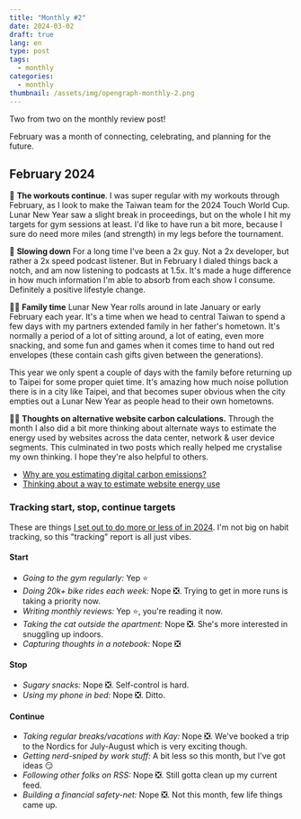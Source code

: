 ```yaml
---
title: "Monthly #2"
date: 2024-03-02
draft: true
lang: en
type: post
tags:
  - monthly
categories:
  - monthly
thumbnail: /assets/img/opengraph-monthly-2.png
---
```


Two from two on the monthly review post!

February was a month of connecting, celebrating, and planning for the future.

## February 2024

💪 **The workouts continue**. I was super regular with my workouts through February, as I look to make the Taiwan team for the 2024 Touch World Cup. Lunar New Year saw a slight break in proceedings, but on the whole I hit my targets for gym sessions at least. I'd like to have run a bit more, because I sure do need more miles (and strength) in my legs before the tournament.

🐢 **Slowing down** For a long time I've been a 2x guy. Not a 2x developer, but rather a 2x speed podcast listener. But in February I dialed things back a notch, and am now listening to podcasts at 1.5x. It's made a huge difference in how much information I'm able to absorb from each show I consume. Definitely a positive lifestyle change.

👨‍💻 **Family time** Lunar New Year rolls around in late January or early February each year. It's a time when we head to central Taiwan to spend a few days with my partners extended family in her father's hometown. It's normally a period of a lot of sitting around, a lot of eating, even more snacking, and some fun and games when it comes time to hand out red envelopes (these contain cash gifts given between the generations).

This year we only spent a couple of days with the family before returning up to Taipei for some proper quiet time. It's amazing how much noise pollution there is in a city like Taipei, and that becomes super obvious when the city empties out a Lunar New Year as people head to their own hometowns.

👨‍💻 **Thoughts on alternative website carbon calculations.** Through the month I also did a bit more thinking about alternate ways to estimate the energy used by websites across the data center, network & user device segments. This culminated in two posts which really helped me crystalise my own thinking. I hope they're also helpful to others.

- [Why are you estimating digital carbon emissions?](https://fershad.com/writing/why-are-you-estimating-digital-carbon-emissions/)
- [Thinking about a way to estimate website energy use](https://fershad.com/writing/thinking-about-a-way-to-estimate-website-energy-use/)

### Tracking start, stop, continue targets

These are things [I set out to do more or less of in 2024](https://qt.fershad.com/writing/start-stop-continue-2024/). I'm not big on habit tracking, so this "tracking" report is all just vibes.

#### **Start**

- _Going to the gym regularly:_ Yep ⭐
- _Doing 20k+ bike rides each week:_ Nope ❎. Trying to get in more runs is taking a priority now.
- _Writing monthly reviews:_ Yep ⭐, you're reading it now.
- _Taking the cat outside the apartment:_ Nope ❎. She's more interested in snuggling up indoors.
- _Capturing thoughts in a notebook:_ Nope ❎

#### **Stop**

- _Sugary snacks:_ Nope ❎. Self-control is hard.
- _Using my phone in bed:_ Nope ❎. Ditto.

#### **Continue**

- _Taking regular breaks/vacations with Kay:_ Nope ❎. We've booked a trip to the Nordics for July-August which is very exciting though.
- _Getting nerd-sniped by work stuff:_ A bit less so this month, but I've got ideas 😏
- _Following other folks on RSS:_ Nope ❎. Still gotta clean up my current feed.
- _Building a financial safety-net:_ Nope ❎. Not this month, few life things came up.

